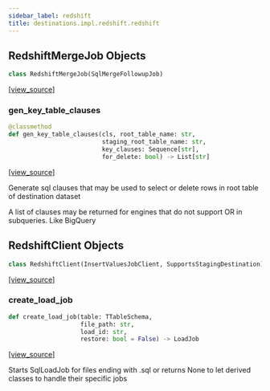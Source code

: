 ```yaml
---
sidebar_label: redshift
title: destinations.impl.redshift.redshift
---
```


## RedshiftMergeJob Objects

```python
class RedshiftMergeJob(SqlMergeFollowupJob)
```

[[view_source]](https://github.com/dlt-hub/dlt/blob/e9c9ecfa8a644fdb516dd74aabca3bf75bafb154/dlt/destinations/impl/redshift/redshift.py#L199)

### gen\_key\_table\_clauses

```python
@classmethod
def gen_key_table_clauses(cls, root_table_name: str,
                          staging_root_table_name: str,
                          key_clauses: Sequence[str],
                          for_delete: bool) -> List[str]
```

[[view_source]](https://github.com/dlt-hub/dlt/blob/e9c9ecfa8a644fdb516dd74aabca3bf75bafb154/dlt/destinations/impl/redshift/redshift.py#L201)

Generate sql clauses that may be used to select or delete rows in root table of destination dataset

A list of clauses may be returned for engines that do not support OR in subqueries. Like BigQuery

## RedshiftClient Objects

```python
class RedshiftClient(InsertValuesJobClient, SupportsStagingDestination)
```

[[view_source]](https://github.com/dlt-hub/dlt/blob/e9c9ecfa8a644fdb516dd74aabca3bf75bafb154/dlt/destinations/impl/redshift/redshift.py#L223)

### create\_load\_job

```python
def create_load_job(table: TTableSchema,
                    file_path: str,
                    load_id: str,
                    restore: bool = False) -> LoadJob
```

[[view_source]](https://github.com/dlt-hub/dlt/blob/e9c9ecfa8a644fdb516dd74aabca3bf75bafb154/dlt/destinations/impl/redshift/redshift.py#L257)

Starts SqlLoadJob for files ending with .sql or returns None to let derived classes to handle their specific jobs

